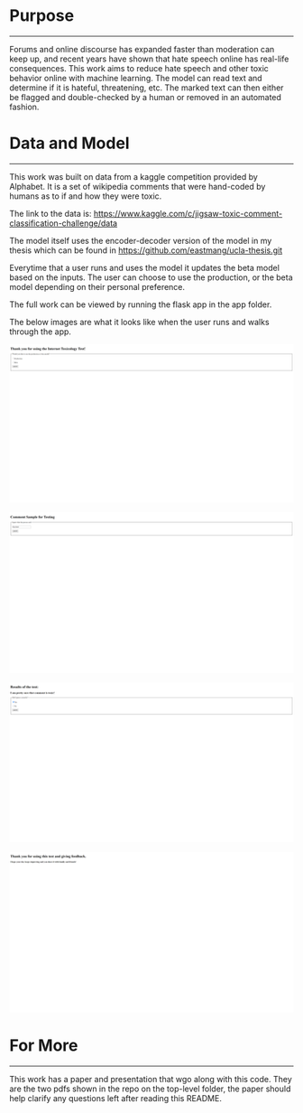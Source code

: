 # Purpose

---

Forums and online discourse has expanded faster than moderation can keep up, and recent years have shown that hate speech
online has real-life consequences. This work aims to reduce hate speech and other toxic behavior online with machine learning.
The model can read text and determine if it is hateful, threatening, etc. The marked text can then either be flagged and 
double-checked by a human or removed in an automated fashion. 

# Data and Model

---

This work was built on data from a kaggle competition provided by Alphabet. It is a set of wikipedia comments that were
hand-coded by humans as to if and how they were toxic. 

The link to the data is: https://www.kaggle.com/c/jigsaw-toxic-comment-classification-challenge/data

The model itself uses the encoder-decoder version of the model in my thesis which can be found in https://github.com/eastmang/ucla-thesis.git

Everytime that a user runs and uses the model it updates the beta model based on the inputs. The user can choose to use
the production, or the beta model depending on their personal preference. 


The full work can be viewed by running the flask app in the app folder.

The below images are what it looks like when the user runs and walks through the app.

![img_3.png](images/page1.png)

![img_3.png](images/page2.png)

![img_3.png](images/page3.png)

![img_3.png](images/page4.png)


# For More

---

This work has a paper and presentation that wgo along with this code. They are the two pdfs shown in the repo
on the top-level folder, the paper should help clarify any questions left after reading this README. 